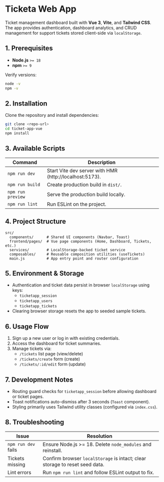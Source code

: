 # Ticketa Web App

Ticket management dashboard built with **Vue 3**, **Vite**, and **Tailwind CSS**. The app provides authentication, dashboard analytics, and CRUD management for support tickets stored client-side via `localStorage`.

## 1. Prerequisites

- **Node.js** `>= 18`
- **npm** `>= 9`

Verify versions:
```bash
node -v
npm -v
```

## 2. Installation

Clone the repository and install dependencies:
```bash
git clone <repo-url>
cd ticket-app-vue
npm install
```

## 3. Available Scripts

| Command | Description |
| --- | --- |
| `npm run dev` | Start Vite dev server with HMR (http://localhost:5173). |
| `npm run build` | Create production build in `dist/`. |
| `npm run preview` | Serve the production build locally. |
| `npm run lint` | Run ESLint on the project. |

## 4. Project Structure

```
src/
  components/      # Shared UI components (Navbar, Toast)
  frontend/pages/  # Vue page components (Home, Dashboard, Tickets, etc.)
  services/        # LocalStorage-backed ticket service
  composables/     # Reusable composition utilities (useTickets)
  main.js          # App entry point and router configuration
```

## 5. Environment & Storage

- Authentication and ticket data persist in browser `localStorage` using keys:
  - `ticketapp_session`
  - `ticketapp_users`
  - `ticketapp_tickets`
- Clearing browser storage resets the app to seeded sample tickets.

## 6. Usage Flow

1. Sign up a new user or log in with existing credentials.
2. Access the dashboard for ticket summaries.
3. Manage tickets via:
   - `/tickets` list page (view/delete)
   - `/tickets/create` form (create)
   - `/tickets/:id/edit` form (update)

## 7. Development Notes

- Routing guard checks for `ticketapp_session` before allowing dashboard or ticket pages.
- Toast notifications auto-dismiss after 3 seconds (`Toast` component).
- Styling primarily uses Tailwind utility classes (configured via `index.css`).

## 8. Troubleshooting

| Issue | Resolution |
| --- | --- |
| `npm run dev` fails | Ensure Node.js >= 18. Delete `node_modules` and reinstall. |
| Tickets missing | Confirm browser `localStorage` is intact; clear storage to reset seed data. |
| Lint errors | Run `npm run lint` and follow ESLint output to fix. |
